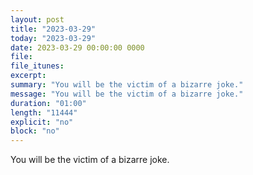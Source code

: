 ```yaml
---
layout: post
title: "2023-03-29"
today: "2023-03-29"
date: 2023-03-29 00:00:00 0000
file:
file_itunes:
excerpt:
summary: "You will be the victim of a bizarre joke."
message: "You will be the victim of a bizarre joke."
duration: "01:00"
length: "11444"
explicit: "no"
block: "no"
---
```

You will be the victim of a bizarre joke.

